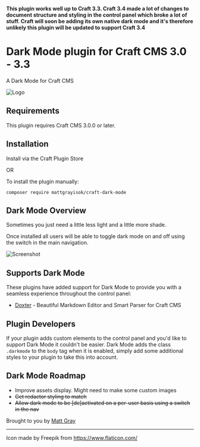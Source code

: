 **This plugin works well up to Craft 3.3. Craft 3.4 made a lot of changes to document structure and styling in the control panel which broke a lot of stuff. Craft will soon be adding its own native dark mode and it's therefore unlikely this plugin will be updated to support Craft 3.4**

# Dark Mode plugin for Craft CMS 3.0 - 3.3

A Dark Mode for Craft CMS

![Logo](resources/img/plugin-logo.png)

## Requirements

This plugin requires Craft CMS 3.0.0 or later.

## Installation

Install via the Craft Plugin Store

OR

To install the plugin manually:

`composer require mattgrayisok/craft-dark-mode`

## Dark Mode Overview

Sometimes you just need a little less light and a little more shade.

Once installed all users will be able to toggle dark mode on and off using the switch in the main navigation.

![Screenshot](resources/img/darkmode.gif)

## Supports Dark Mode

These plugins have added support for Dark Mode to provide you with a seamless experience throughout
the control panel:

* [Doxter](https://selvinortiz.com/plugins/doxter) - Beautiful Markdown Editor and Smart Parser for Craft CMS

## Plugin Developers

If your plugin adds custom elements to the control panel and you'd like to support Dark Mode
it couldn't be easier. Dark Mode adds the class `.darkmode` to the `body` tag when it is enabled,
simply add some additional styles to your plugin to take this into account.

## Dark Mode Roadmap

* Improve assets display. Might need to make some custom images
* ~~Get redactor styling to match~~
* ~~Allow dark mode to be [de]activated on a per-user basis using a switch in the nav~~

Brought to you by [Matt Gray](https://mattgrayisok.com)

---

Icon made by Freepik from https://www.flaticon.com/
